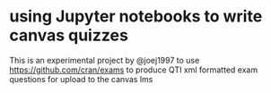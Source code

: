 # using Jupyter notebooks to write canvas quizzes

This is an experimental project by @joej1997 to use https://github.com/cran/exams
to produce QTI xml formatted exam questions for upload to the canvas lms

